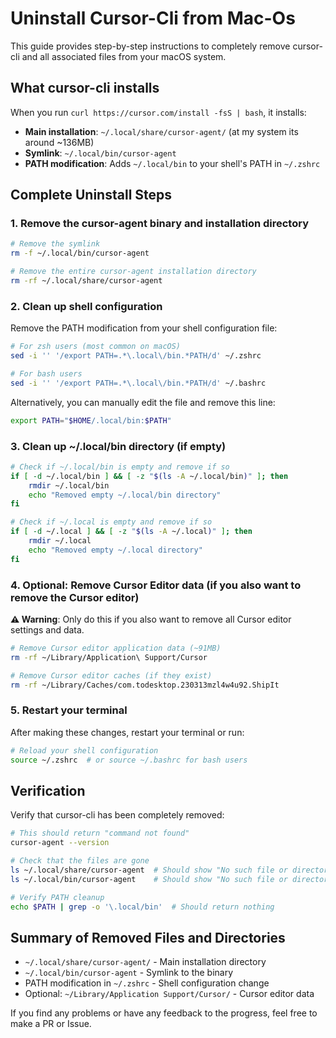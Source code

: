 # Uninstall Cursor-Cli from Mac-Os

This guide provides step-by-step instructions to completely remove cursor-cli and all associated files from your macOS system.

## What cursor-cli installs

When you run `curl https://cursor.com/install -fsS | bash`, it installs:

- **Main installation**: `~/.local/share/cursor-agent/` (at my system its around ~136MB)
- **Symlink**: `~/.local/bin/cursor-agent` 
- **PATH modification**: Adds `~/.local/bin` to your shell's PATH in `~/.zshrc`

## Complete Uninstall Steps

### 1. Remove the cursor-agent binary and installation directory

```bash
# Remove the symlink
rm -f ~/.local/bin/cursor-agent

# Remove the entire cursor-agent installation directory
rm -rf ~/.local/share/cursor-agent
```

### 2. Clean up shell configuration

Remove the PATH modification from your shell configuration file:

```bash
# For zsh users (most common on macOS)
sed -i '' '/export PATH=.*\.local\/bin.*PATH/d' ~/.zshrc

# For bash users
sed -i '' '/export PATH=.*\.local\/bin.*PATH/d' ~/.bashrc
```

Alternatively, you can manually edit the file and remove this line:
```bash
export PATH="$HOME/.local/bin:$PATH"
```

### 3. Clean up ~/.local/bin directory (if empty)

```bash
# Check if ~/.local/bin is empty and remove if so
if [ -d ~/.local/bin ] && [ -z "$(ls -A ~/.local/bin)" ]; then
    rmdir ~/.local/bin
    echo "Removed empty ~/.local/bin directory"
fi

# Check if ~/.local is empty and remove if so
if [ -d ~/.local ] && [ -z "$(ls -A ~/.local)" ]; then
    rmdir ~/.local
    echo "Removed empty ~/.local directory"
fi
```

### 4. Optional: Remove Cursor Editor data (if you also want to remove the Cursor editor)

**⚠️ Warning**: Only do this if you also want to remove all Cursor editor settings and data.

```bash
# Remove Cursor editor application data (~91MB)
rm -rf ~/Library/Application\ Support/Cursor

# Remove Cursor editor caches (if they exist)
rm -rf ~/Library/Caches/com.todesktop.230313mzl4w4u92.ShipIt

```

### 5. Restart your terminal

After making these changes, restart your terminal or run:

```bash
# Reload your shell configuration
source ~/.zshrc  # or source ~/.bashrc for bash users
```

## Verification

Verify that cursor-cli has been completely removed:

```bash
# This should return "command not found"
cursor-agent --version

# Check that the files are gone
ls ~/.local/share/cursor-agent  # Should show "No such file or directory"
ls ~/.local/bin/cursor-agent    # Should show "No such file or directory"

# Verify PATH cleanup
echo $PATH | grep -o '\.local/bin'  # Should return nothing
```

## Summary of Removed Files and Directories

- `~/.local/share/cursor-agent/` - Main installation directory
- `~/.local/bin/cursor-agent` - Symlink to the binary
- PATH modification in `~/.zshrc` - Shell configuration change
- Optional: `~/Library/Application Support/Cursor/`  - Cursor editor data

If you find any problems or have any feedback to the progress, feel free to make a PR or Issue. 